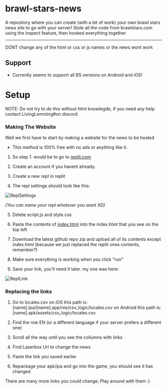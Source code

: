 # brawl-stars-news
A repository where you can create (with a bit of work) your own brawl stars news site to go with your server!
Stole all the code from brawlstars.com using the inspect feature, then hooked everything together
***
DONT change any of the html or css or js names or the news wont work
## Support
* Currently seems to support all BS versions on Android and iOS!

# Setup
NOTE: Do not try to do this without html knowlegde, if you need any help contact LivingLemming#on discord
### Making The Website
Well we first have to start by making a website for the news to be hosted

* This method is 100% free with no ads or anything like it.

1. So step 1. would be to go to [replit.com](https://www.replit.com/)

2. Create an account if you havent already.

3. Create a new repl in replit

4. The repl settings should look like this:

![ReplSettings](https://github.com/brownmouse10/brawl-stars-news/blob/main/Images/Screenshot%202022-08-20%20at%2020.28.01.png)

<i>(You can name your repl whatever you want XD)</i>

5. Delete script.js and style.css

6. Paste the contents of [index.html](https://github.com/brownmouse10/brawl-stars-news/blob/main/index.html) into the index.html that you see on the top left

7. Download the latest github repo zip and upload all of its contents except index.html (because we just replaced the replit ones contents, remember?)

8. Make sure everything is working when you click "run"

9. Save your link, you'll need it later. my one was here:

![ReplLink](https://github.com/brownmouse10/brawl-stars-news/blob/main/Images/Screenshot%202022-08-20%20at%2020.42.14.png)

### Replacing the links

1. Go to locales.csv
on iOS this path is: [name].ipa/[name].app/res/csv_logic/locales.csv
on Android this path is: [name].apk/assets/csv_logic/locales.csv

2. Find the row EN (or a different language if your server prefers a different one)

3. Scroll all the way until you see the collumns with links

4. Find Laserbox Url to change the news

5. Paste the link you saved earlier

6. Repackage your apk/ipa and go into the game, you should see it has changed

There are many more links you could change; Play around with them :)

